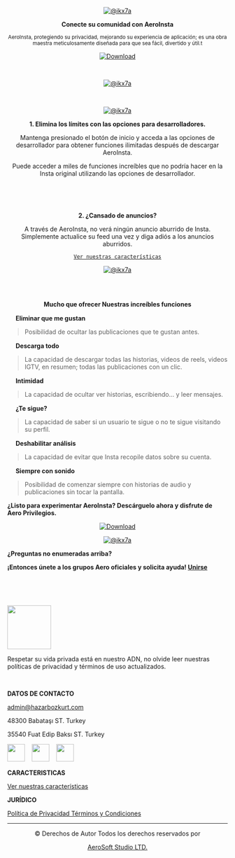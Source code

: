 <div align="center">

[![@ikx7a](https://github.com/AeroInstagram/.github/blob/main/Assets/aero_cover.png)](https://github.com/AeroInstagram)

**Conecte su comunidad con AeroInsta**

<sub>AeroInsta, protegiendo su privacidad, mejorando su experiencia de aplicación; es una obra maestra meticulosamente diseñada para que sea fácil, divertido y útil.t</sub>

[![Download](https://img.shields.io/badge/Descargar-AeroInsta%20-green?color=%233DDC84&logo=android&logoColor=%23fff&style=for-the-badge)](https://aeroinsta.com/download-insta-aero/?lang=es)

<br>

[![@ikx7a](https://github.com/AeroInstagram/.github/blob/main/Assets/images-hero_img.png)](https://github.com/AeroInstagram)

<br>

[![@ikx7a](https://github.com/AeroInstagram/.github/blob/main/Assets/images-testimonial2.png)](https://github.com/AeroInstagram)

**1. Elimina los límites con las opciones para desarrolladores.**

Mantenga presionado el botón de inicio y acceda a las opciones de desarrollador para obtener funciones ilimitadas después de descargar AeroInsta.

Puede acceder a miles de funciones increíbles que no podría hacer en la Insta original utilizando las opciones de desarrollador.

<br><br><br>

**2. ¿Cansado de anuncios?**

A través de AeroInsta, no verá ningún anuncio aburrido de Insta. Simplemente actualice su feed una vez y diga adiós a los anuncios aburridos.

<a href="https://github.com/AeroInstagram/Spanish/tree/main/Characteristics"> `Ver nuestras características` </a>

[![@ikx7a](https://github.com/AeroInstagram/.github/blob/main/Assets/images-video.png)](https://github.com/AeroInstagram)

<br><br>

**Mucho que ofrecer Nuestras increíbles funciones**

</div>

[<img src="https://github.com/AeroInstagram/.github/blob/main/Assets/images-consultancy.png" width="15px" height="auto">](https://github.com/AeroInstagram) **Eliminar que me gustan**
> Posibilidad de ocultar las publicaciones que te gustan antes.

[<img src="https://github.com/AeroInstagram/.github/blob/main/Assets/images-solutions.png" width="15px" height="auto">](https://github.com/AeroInstagram) **Descarga todo**
> La capacidad de descargar todas las historias, videos de reels, videos IGTV, en resumen; todas las publicaciones con un clic.

[<img src="https://github.com/AeroInstagram/.github/blob/main/Assets/images-simple.png" width="15px" height="auto">](https://github.com/AeroInstagram) **Intimidad**
> La capacidad de ocultar ver historias, escribiendo... y leer mensajes.

[<img src="https://github.com/AeroInstagram/.github/blob/main/Assets/images-deadline.png" width="15px" height="auto">](https://github.com/AeroInstagram) **¿Te sigue?**
> La capacidad de saber si un usuario te sigue o no te sigue visitando su perfil.

[<img src="https://github.com/AeroInstagram/.github/blob/main/Assets/images-flexible.png" width="15px" height="auto">](https://github.com/AeroInstagram) **Deshabilitar análisis**
> La capacidad de evitar que Insta recopile datos sobre su cuenta.

[<img src="https://github.com/AeroInstagram/.github/blob/main/Assets/images-data.png" width="15px" height="auto">](https://github.com/AeroInstagram) **Siempre con sonido**
> Posibilidad de comenzar siempre con historias de audio y publicaciones sin tocar la pantalla.

**¿Listo para experimentar AeroInsta?
Descárguelo ahora y disfrute de Aero Privilegios.**

<div align="center">

[![Download](https://img.shields.io/badge/Descargar-Ahora%20-green?color=%233DDC84&logo=android&logoColor=%23fff&style=for-the-badge)](https://aeroinsta.com/download-insta-aero/?lang=es)

[![@ikx7a](https://github.com/AeroInstagram/.github/blob/main/Assets/images-faq.png)](https://github.com/AeroInstagram)

</div>

**¿Preguntas no enumeradas arriba?**

**¡Entonces únete a los grupos Aero oficiales y solicita ayuda! [Unirse](https://github.com/AeroInstagram/Spanish/tree/main/Comunidad)**

<br><br><br>

[<img src="https://github.com/AeroInstagram/.github/blob/main/Assets/wp_aero_logo_dark.png" width="100px" height="auto">](https://github.com/AeroInstagram)

Respetar su vida privada está en nuestro ADN, no olvide leer nuestras políticas de privacidad y términos de uso actualizados.

<br>

**DATOS DE CONTACTO**

admin@hazarbozkurt.com

48300
Babataşı ST. Turkey

35540
Fuat Edip Baksı ST. Turkey

[<img src="https://img.icons8.com/ios-glyphs/500/null/twitter--v1.png" width="40px" height="auto"/>](https://twitter.com/aeromods_app) &#8287;&#8287; [<img src="https://img.icons8.com/material-outlined/500/null/instagram-new--v1.png" width="40px" height="auto"/>](https://www.instagram.com/bozkurt.hazarr) &#8287;&#8287; [<img src="https://img.icons8.com/ios-glyphs/500/null/facebook-new.png" width="40px" height="auto"/>](https://www.facebook.com/decoder.designer)

**CARACTERISTICAS**

<a href="https://github.com/AeroInstagram/Spanish/tree/main/Characteristics">Ver nuestras características </a>

**JURÍDICO**

<a href="https://github.com/AeroInstagram/Spanish/tree/main/Privacidad"> Política de Privacidad Términos y Condiciones </a>

<hr><div align="center">

© Derechos de Autor Todos los derechos reservados por 

[AeroSoft Studio LTD.](https://hazarbozkurt.com/)

</div>
